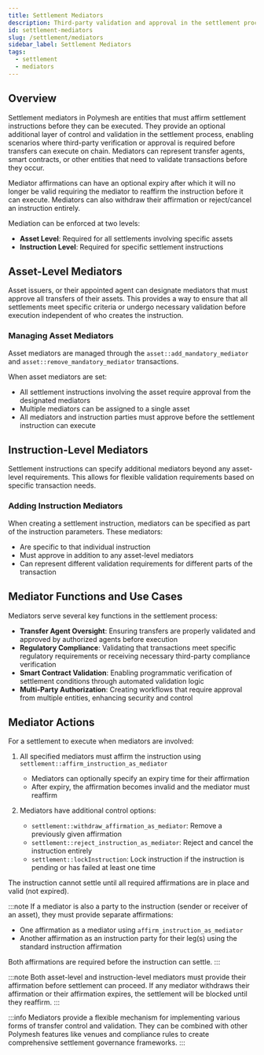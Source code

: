 ```yaml
---
title: Settlement Mediators
description: Third-party validation and approval in the settlement process
id: settlement-mediators
slug: /settlement/mediators
sidebar_label: Settlement Mediators
tags:
  - settlement
  - mediators
---
```


## Overview

Settlement mediators in Polymesh are entities that must affirm settlement instructions before they can be executed. They provide an optional additional layer of control and validation in the settlement process, enabling scenarios where third-party verification or approval is required before transfers can execute on chain. Mediators can represent transfer agents, smart contracts, or other entities that need to validate transactions before they occur.

Mediator affirmations can have an optional expiry after which it will no longer be valid requiring the mediator to reaffirm the instruction before it can execute. Mediators can also withdraw their affirmation or reject/cancel an instruction entirely.

Mediation can be enforced at two levels:

- **Asset Level**: Required for all settlements involving specific assets
- **Instruction Level**: Required for specific settlement instructions

## Asset-Level Mediators

Asset issuers, or their appointed agent can designate mediators that must approve all transfers of their assets. This provides a way to ensure that all settlements meet specific criteria or undergo necessary validation before execution independent of who creates the instruction.

### Managing Asset Mediators

Asset mediators are managed through the `asset::add_mandatory_mediator` and `asset::remove_mandatory_mediator` transactions.

When asset mediators are set:

- All settlement instructions involving the asset require approval from the designated mediators
- Multiple mediators can be assigned to a single asset
- All mediators and instruction parties must approve before the settlement instruction can execute

## Instruction-Level Mediators

Settlement instructions can specify additional mediators beyond any asset-level requirements. This allows for flexible validation requirements based on specific transaction needs.

### Adding Instruction Mediators

When creating a settlement instruction, mediators can be specified as part of the instruction parameters. These mediators:

- Are specific to that individual instruction
- Must approve in addition to any asset-level mediators
- Can represent different validation requirements for different parts of the transaction

## Mediator Functions and Use Cases

Mediators serve several key functions in the settlement process:

- **Transfer Agent Oversight**: Ensuring transfers are properly validated and approved by authorized agents before execution
- **Regulatory Compliance**: Validating that transactions meet specific regulatory requirements or receiving necessary third-party compliance verification
- **Smart Contract Validation**: Enabling programmatic verification of settlement conditions through automated validation logic
- **Multi-Party Authorization**: Creating workflows that require approval from multiple entities, enhancing security and control

## Mediator Actions

For a settlement to execute when mediators are involved:

1. All specified mediators must affirm the instruction using `settlement::affirm_instruction_as_mediator`

   - Mediators can optionally specify an expiry time for their affirmation
   - After expiry, the affirmation becomes invalid and the mediator must reaffirm

2. Mediators have additional control options:
   - `settlement::withdraw_affirmation_as_mediator`: Remove a previously given affirmation
   - `settlement::reject_instruction_as_mediator`: Reject and cancel the instruction entirely
   - `settlement::lockInstruction`: Lock instruction if the instruction is pending or has failed at least one time

The instruction cannot settle until all required affirmations are in place and valid (not expired).

:::note
If a mediator is also a party to the instruction (sender or receiver of an asset), they must provide separate affirmations:

- One affirmation as a mediator using `affirm_instruction_as_mediator`
- Another affirmation as an instruction party for their leg(s) using the standard instruction affirmation

Both affirmations are required before the instruction can settle.
:::

:::note
Both asset-level and instruction-level mediators must provide their affirmation before settlement can proceed. If any mediator withdraws their affirmation or their affirmation expires, the settlement will be blocked until they reaffirm.
:::

:::info
Mediators provide a flexible mechanism for implementing various forms of transfer control and validation. They can be combined with other Polymesh features like venues and compliance rules to create comprehensive settlement governance frameworks.
:::
